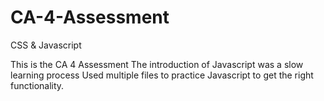# CA-4-Assessment
CSS &amp; Javascript

This is the CA 4 Assessment
The introduction of Javascript was a slow learning process
Used multiple files to practice Javascript to get the right functionality.
